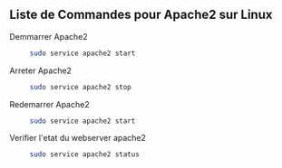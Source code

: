 ## Liste de Commandes pour Apache2 sur Linux
Demmarrer Apache2
```bash
     sudo service apache2 start
```
Arreter Apache2
```bash
     sudo service apache2 stop
```

Redemarrer Apache2
```bash
     sudo service apache2 start
```

Verifier l'etat du webserver apache2
```bash
     sudo service apache2 status 
```
